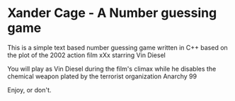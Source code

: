 # Xander Cage - A Number guessing game

This is a simple text based number guessing game written in C++ based on the plot of the 2002 action film xXx starring Vin Diesel

You will play as Vin Diesel during the film's climax while he disables the chemical weapon plated by the terrorist organization Anarchy 99

Enjoy, or don't.
